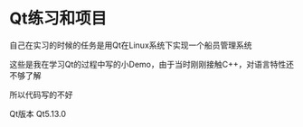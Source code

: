 # Qt练习和项目

自己在实习的时候的任务是用Qt在Linux系统下实现一个船员管理系统

这些是我在学习Qt的过程中写的小Demo，由于当时刚刚接触C++，对语言特性还不够了解

所以代码写的不好


Qt版本 Qt5.13.0
